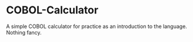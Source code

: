 # COBOL-Calculator
A simple COBOL calculator for practice as an introduction to the language. Nothing fancy.
